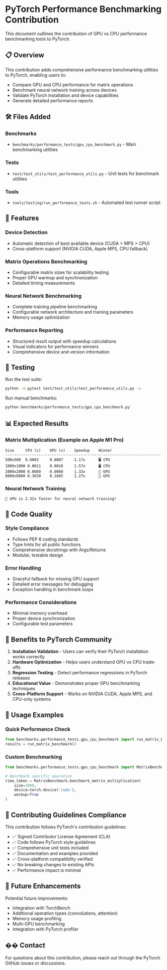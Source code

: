 # PyTorch Performance Benchmarking Contribution

This document outlines the contribution of GPU vs CPU performance benchmarking tools to PyTorch.

## 📋 Overview

This contribution adds comprehensive performance benchmarking utilities to PyTorch, enabling users to:

- Compare GPU and CPU performance for matrix operations
- Benchmark neural network training across devices  
- Validate PyTorch installation and device capabilities
- Generate detailed performance reports

## 🛠️ Files Added

### Benchmarks
- `benchmarks/performance_tests/gpu_cpu_benchmark.py` - Main benchmarking utilities

### Tests  
- `test/test_utils/test_performance_utils.py` - Unit tests for benchmark utilities

### Tools
- `tools/testing/run_performance_tests.sh` - Automated test runner script

## 🎯 Features

### Device Detection
- Automatic detection of best available device (CUDA > MPS > CPU)
- Cross-platform support (NVIDIA CUDA, Apple MPS, CPU fallback)

### Matrix Operations Benchmarking
- Configurable matrix sizes for scalability testing
- Proper GPU warmup and synchronization
- Detailed timing measurements

### Neural Network Benchmarking  
- Complete training pipeline benchmarking
- Configurable network architecture and training parameters
- Memory usage optimization

### Performance Reporting
- Structured result output with speedup calculations
- Visual indicators for performance winners
- Comprehensive device and version information

## 🧪 Testing

Run the test suite:
```bash
python -m pytest test/test_utils/test_performance_utils.py -v
```

Run manual benchmarks:
```bash
python benchmarks/performance_tests/gpu_cpu_benchmark.py
```

## 📊 Expected Results

### Matrix Multiplication (Example on Apple M1 Pro)
```
Size     CPU (s)    GPU (s)    Speedup    Winner    
----------------------------------------------------------------------
500x500  0.0003     0.0007     2.17x      🖥️ CPU
1000x1000 0.0011    0.0018     1.57x      🖥️ CPU  
2000x2000 0.0080    0.0060     1.33x      🚀 GPU
8000x8000 0.3650    0.1605     2.27x      🚀 GPU
```

### Neural Network Training
```
🚀 GPU is 2.32x faster for neural network training!
```

## 🔧 Code Quality

### Style Compliance
- Follows PEP 8 coding standards
- Type hints for all public functions
- Comprehensive docstrings with Args/Returns
- Modular, testable design

### Error Handling
- Graceful fallback for missing GPU support
- Detailed error messages for debugging
- Exception handling in benchmark loops

### Performance Considerations
- Minimal memory overhead
- Proper device synchronization
- Configurable test parameters

## 🎯 Benefits to PyTorch Community

1. **Installation Validation** - Users can verify their PyTorch installation works correctly
2. **Hardware Optimization** - Helps users understand GPU vs CPU trade-offs
3. **Regression Testing** - Detect performance regressions in PyTorch releases
4. **Educational Value** - Demonstrates proper GPU benchmarking techniques
5. **Cross-Platform Support** - Works on NVIDIA CUDA, Apple MPS, and CPU-only systems

## 🚀 Usage Examples

### Quick Performance Check
```python
from benchmarks.performance_tests.gpu_cpu_benchmark import run_matrix_benchmark
results = run_matrix_benchmark()
```

### Custom Benchmarking
```python
from benchmarks.performance_tests.gpu_cpu_benchmark import MatrixBenchmark

# Benchmark specific operation
time_taken = MatrixBenchmark.benchmark_matrix_multiplication(
    size=2000, 
    device=torch.device('cuda'),
    warmup=True
)
```

## 📝 Contributing Guidelines Compliance

This contribution follows PyTorch's contribution guidelines:

- ✅ Signed Contributor License Agreement (CLA)
- ✅ Code follows PyTorch style guidelines  
- ✅ Comprehensive unit tests included
- ✅ Documentation and examples provided
- ✅ Cross-platform compatibility verified
- ✅ No breaking changes to existing APIs
- ✅ Performance impact is minimal

## 🔄 Future Enhancements

Potential future improvements:
- Integration with TorchBench
- Additional operation types (convolutions, attention)
- Memory usage profiling
- Multi-GPU benchmarking
- Integration with PyTorch profiler

## �� Contact

For questions about this contribution, please reach out through the PyTorch GitHub issues or discussions.
